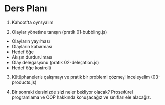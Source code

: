 # Ders Planı

1. Kahoot'ta oynayalım

2. Olaylar yönetime tanışın (pratik 01-bubbling.js)

- Olayların yayılması
- Olayların kabarması
- Hedef öğe
- Akışın durdurulması
- Olay delegasyonu (pratik 02-delegation.js)
- Hedef öğe kontrolü

3. Kütüphanelerle çalışmayı ve pratik bir problemi çözmeyi inceleyelim (03-products.js)

4. Bir sonraki dersinizde sizi neler bekliyor olacak? Prosedürel programlama ve OOP hakkında konuşacağız ve sınıfları ele alacağız.
